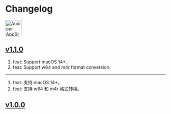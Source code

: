 Changelog
===

<a target="_blank" href="https://apps.apple.com/app/Audioer/6743841447" title="Audioer for macOS">
<img alt="Audioer AppStore" src="https://jaywcjlove.github.io/sb/download/macos.svg" height="51">
</a>


## [v1.1.0](https://github.com/jaywcjlove/audioer/releases/tag/v1.1.0)

1. feat: Support macOS 14+.
2. feat: Support w64 and m4r format conversion.

---

1. feat: 支持 macOS 14+。
2. feat: 支持 w64 和 m4r 格式转换。

## [v1.0.0](https://github.com/jaywcjlove/audioer/releases/tag/v1.0.0)
